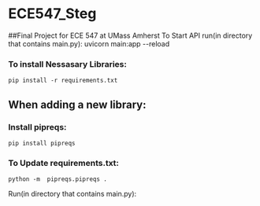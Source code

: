 # ECE547_Steg
##Final Project for ECE 547 at UMass Amherst
To Start API run(in directory that contains main.py): uvicorn main:app --reload

### To install Nessasary Libraries:
    pip install -r requirements.txt

## When adding a new library:

### Install pipreqs:
    pip install pipreqs

### To Update requirements.txt:
    python -m  pipreqs.pipreqs .
Run(in directory that contains main.py):
